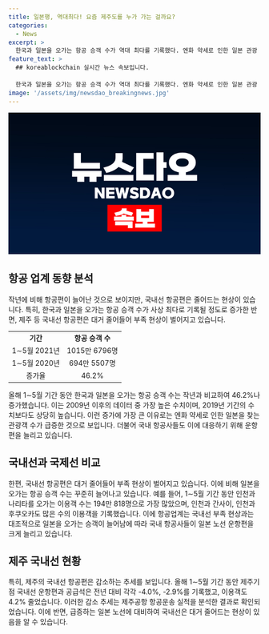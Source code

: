 ```yaml
---
title: 일본행, 역대최다! 요즘 제주도를 누가 가는 걸까요?
categories:
  - News
excerpt: >
  한국과 일본을 오가는 항공 승객 수가 역대 최다를 기록했다. 엔화 약세로 인한 일본 관광 증가와 함께 국내 항공사도 노선을 확대하고 있다. 그러나 국내선 항공편은 줄어들면서 부족한 상황이 발생하고 있다. 특히 제주는 전년 대비 항공운송 실적이 감소하였다.
feature_text: >
  ## koreablockchain 실시간 뉴스 속보입니다.

  한국과 일본을 오가는 항공 승객 수가 역대 최다를 기록했다. 엔화 약세로 인한 일본 관광 증가와 함께 국내 항공사도 노선을 확대하고 있다. 그러나 국내선 항공편은 줄어들면서 부족한 상황이 발생하고 있다. 특히 제주는 전년 대비 항공운송 실적이 감소하였다.
image: '/assets/img/newsdao_breakingnews.jpg'
---
```


<p><img src="/assets/img/newsdao_breakingnews.jpg" alt="koreablockchain 속보" /></p>

<h2 data-ke-size="size26">항공 업계 동향 분석</h2>

<p data-ke-size="size16">작년에 비해 항공편이 늘어난 것으로 보이지만, 국내선 항공편은 줄어드는 현상이 있습니다. 특히, 한국과 일본을 오가는 항공 승객 수가 사상 최다로 기록될 정도로 증가한 반면, 제주 등 국내선 항공편은 대거 줄어들어 부족 현상이 벌어지고 있습니다.</p>

<table>
  <tr>
    <td style="text-align: center; height: 17px;"><b>기간</b></td>
    <td style="text-align: center; height: 17px;"><b>항공 승객 수</b></td>
  </tr>
  <tr>
    <td style="text-align: center; height: 17px;">1∼5월 2021년</td>
    <td style="text-align: center; height: 17px;">1015만 6796명</td>
  </tr>
  <tr>
    <td style="text-align: center; height: 17px;">1∼5월 2020년</td>
    <td style="text-align: center; height: 17px;">694만 5507명</td>
  </tr>
  <tr>
    <td style="text-align: center; height: 17px;">증가율</td>
    <td style="text-align: center; height: 17px;">46.2%</td>
  </tr>
</table>

<p data-ke-size="size16">올해 1∼5월 기간 동안 한국과 일본을 오가는 항공 승객 수는 작년과 비교하여 46.2%나 증가했습니다. 이는 2009년 이후의 데이터 중 가장 높은 수치이며, 2019년 기간의 수치보다도 상당히 높습니다. 이런 증가에 가장 큰 이유로는 엔화 약세로 인한 일본을 찾는 관광객 수가 급증한 것으로 보입니다. 더불어 국내 항공사들도 이에 대응하기 위해 운항편을 늘리고 있습니다.</p>

<h2 data-ke-size="size26">국내선과 국제선 비교</h2>

<p data-ke-size="size16">한편, 국내선 항공편은 대거 줄어들어 부족 현상이 벌어지고 있습니다. 이에 비해 일본을 오가는 항공 승객 수는 꾸준히 늘어나고 있습니다. 예를 들어, 1∼5월 기간 동안 인천과 나리타를 오가는 이용객 수는 194만 818명으로 가장 많았으며, 인천과 간사이, 인천과 후쿠오카도 많은 수의 이용객을 기록했습니다. 이에 항공업계는 국내선 부족 현상과는 대조적으로 일본을 오가는 승객이 늘어남에 따라 국내 항공사들이 일본 노선 운항편을 크게 늘리고 있습니다.</p>

<h2 data-ke-size="size26">제주 국내선 현황</h2>

<p data-ke-size="size16">특히, 제주의 국내선 항공편은 감소하는 추세를 보입니다. 올해 1∼5월 기간 동안 제주기점 국내선 운항편과 공급석은 전년 대비 각각 -4.0%, -2.9%를 기록했고, 이용객도 4.2% 줄었습니다. 이러한 감소 추세는 제주공항 항공운송 실적을 분석한 결과로 확인되었습니다. 이에 반면, 급증하는 일본 노선에 대비하여 국내선은 대거 줄어드는 현상이 있음을 알 수 있습니다.</p>

